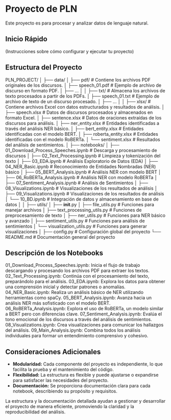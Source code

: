 # Proyecto de PLN

Este proyecto es para procesar y analizar datos de lenguaje natural.

## Inicio Rápido

(Instrucciones sobre cómo configurar y ejecutar tu proyecto)

## Estructura del Proyecto

PLN_PROJECT/
│
├── data/
│	├── pdf/                  	# Contiene los archivos PDF originales de los discursos.
│   		├── speech_01.pdf # Ejemplo de archivo de discurso en formato PDF.
│   		├── ...
│
│	├── txt/                  	# Almacena los archivos de texto procesados a partir de los PDFs.
│   		├── speech_01.txt  # Ejemplo de archivo de texto de un discurso procesado.
│   	├── ...
│
│	├── xlsx/                 	# Contiene archivos Excel con datos estructurados y resultados de análisis.
│   	├── speech.xlsx       	# Datos de discursos procesados y almacenados en formato Excel.
│    	├── sentence.xlsx     	# Datos de oraciones extraídas de los discursos para análisis.
│    	├── ner_entity.xlsx   	# Entidades identificadas a través del análisis NER básico.
│    	├── bert_entity.xlsx  	# Entidades identificadas con el modelo BERT.
│    	├── roberta_entity.xlsx 	# Entidades identificadas con el modelo RoBERTa.
│    	└── sentiment.xlsx    	# Resultados del análisis de sentimientos.
│
├── notebooks/
│   ├── 01_Download_Process_Speeches.ipynb 	# Descarga y procesamiento de discursos
│   ├── 02_Text_Processing.ipynb           		# Limpieza y tokenización del texto
│   ├── 03_EDA.ipynb                        			# Análisis Exploratorio de Datos (EDA)
│   ├── 04_NER_Basic.ipynb                  			# Reconocimiento de Entidades Nombradas (NER) básico
│   ├── 05_BERT_Analysis.ipynb              		# Análisis NER con modelo BERT
│   ├── 06_RoBERTa_Analysis.ipynb           		# Análisis NER con modelo RoBERTa
│   ├── 07_Sentiment_Analysis.ipynb         		# Análisis de Sentimientos
│   ├── 08_Visualizations.ipynb             		# Visualizaciones de los resultados de análisis
│   ├── 09_Visualizations.ipynb             		# Visualizaciones de los resultados de análisis
│   └── 10_BD.ipynb                         			# Integración de datos y almacenamiento en base de datos
│
│
├── utils/
│   ├── __init__.py
│   ├── file_utils.py             		# Funciones para manejar archivos
│   ├── text_processing_utils.py  	# Funciones de preprocesamiento de texto
│   ├── ner_utils.py              		# Funciones para NER básico y avanzado
│   ├── sentiment_utils.py        	# Funciones para análisis de sentimientos
│   └── visualization_utils.py    	# Funciones para generar visualizaciones
│
├── config.py                    	# Configuración global del proyecto
└── README.md                 	# Documentación general del proyecto

## Descripción de los Notebooks

01_Download_Process_Speeches.ipynb: Inicia el flujo de trabajo descargando y procesando los archivos PDF para extraer los textos.
02_Text_Processing.ipynb: Continúa con el procesamiento del texto, preparándolo para el análisis.
03_EDA.ipynb: Explora los datos para obtener una comprensión inicial y detectar patrones o anomalías.
04_NER_Basic.ipynb: Realiza un análisis básico de NER utilizando herramientas como spaCy.
05_BERT_Analysis.ipynb: Avanza hacia un análisis NER más sofisticado con el modelo BERT.
06_RoBERTa_Analysis.ipynb: Explora el uso de RoBERTa, un modelo similar a BERT pero con diferencias clave.
07_Sentiment_Analysis.ipynb: Evalúa el tono emocional de los discursos a través del análisis de sentimientos.
08_Visualizations.ipynb: Crea visualizaciones para comunicar los hallazgos del análisis.
09_Main_Analysis.ipynb: Combina todos los análisis individuales para formar un entendimiento comprensivo y cohesivo.

## Consideraciones Adicionales

- **Modularidad:** Cada componente del proyecto es independiente, lo que facilita la prueba y el mantenimiento del código.
- **Flexibilidad:** La estructura es flexible y puede ajustarse o expandirse para satisfacer las necesidades del proyecto.
- **Documentación:** Se proporciona documentación clara para cada notebook, describiendo su propósito y requisitos.

La estructura y la documentación detallada ayudan a gestionar y desarrollar el proyecto de manera eficiente, promoviendo la claridad y la reproducibilidad del análisis.

